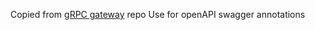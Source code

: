 Copied from [gRPC gateway](
https://github.com/grpc-ecosystem/grpc-gateway/tree/main/protoc-gen-openapiv2/options) repo
Use for openAPI swagger annotations
